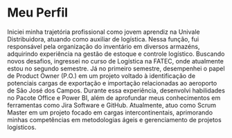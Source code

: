 # Meu Perfil

Iniciei minha trajetória profissional como jovem aprendiz na Univale Distribuidora, atuando como auxiliar de logística. Nessa função, fui responsável pela organização do inventário em diversos armazéns, adquirindo experiência na gestão de estoque e controle logístico. Buscando novos desafios, ingressei no curso de Logística na FATEC, onde atualmente estou no segundo semestre. Já no primeiro semestre, desempenhei o papel de Product Owner (P.O.) em um projeto voltado à identificação de potenciais cargas de exportação e importação relacionadas ao aeroporto de São José dos Campos. Durante essa experiência, desenvolvi habilidades no Pacote Office e Power BI, além de aprofundar meus conhecimentos em ferramentas como Jira Software e GitHub. Atualmente, atuo como Scrum Master em um projeto focado em cargas intercontinentais, aprimorando minhas competências em metodologias ágeis e gerenciamento de projetos logísticos.
